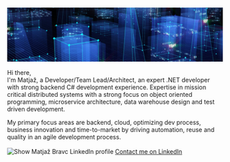 ![Header image](https://github.com/matjazbravc/matjazbravc/blob/main/profile_background.jpg?raw=true)

Hi there,
<br />
I'm Matjaž, a Developer/Team Lead/Architect, an expert .NET developer with strong  backend C# development experience. Expertise in mission critical distributed systems with a strong focus on object oriented programming, microservice architecture, data warehouse design and test driven development.
<br />

My primary focus areas are backend, cloud, optimizing dev process, business innovation and time-to-market by driving automation, reuse and quality in an agile development process.
<br /> <br />
![Show Matjaž Bravc LinkedIn profile](https://static.licdn.com/scds/common/u/img/webpromo/btn_in_20x15.png "Show Matjaž Bravc LinkedIn profile")
[Contact me on LinkedIn](https://www.linkedin.com/in/matjazbravc/)
